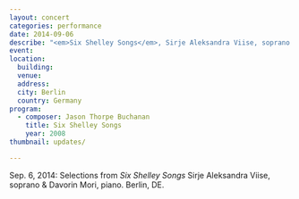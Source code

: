 ```yaml
---
layout: concert
categories: performance
date: 2014-09-06
describe: "<em>Six Shelley Songs</em>, Sirje Aleksandra Viise, soprano & Davorin Mori, piano."
event:
location:
  building:
  venue:
  address:
  city: Berlin
  country: Germany
program:
  - composer: Jason Thorpe Buchanan
    title: Six Shelley Songs
    year: 2008
thumbnail: updates/

---
```


Sep. 6, 2014: Selections from <em>Six Shelley Songs</em> Sirje Aleksandra Viise, soprano & Davorin Mori, piano. Berlin, DE.
